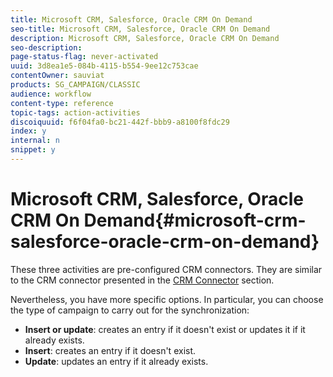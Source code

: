 ```yaml
---
title: Microsoft CRM, Salesforce, Oracle CRM On Demand
seo-title: Microsoft CRM, Salesforce, Oracle CRM On Demand
description: Microsoft CRM, Salesforce, Oracle CRM On Demand
seo-description: 
page-status-flag: never-activated
uuid: 3d8ea1e5-084b-4115-b554-9ee12c753cae
contentOwner: sauviat
products: SG_CAMPAIGN/CLASSIC
audience: workflow
content-type: reference
topic-tags: action-activities
discoiquuid: f6f04fa0-bc21-442f-bbb9-a8100f8fdc29
index: y
internal: n
snippet: y
---
```


# Microsoft CRM, Salesforce, Oracle CRM On Demand{#microsoft-crm-salesforce-oracle-crm-on-demand}

These three activities are pre-configured CRM connectors. They are similar to the CRM connector presented in the [CRM Connector](../../workflow/using/crm-connector.md) section.

Nevertheless, you have more specific options. In particular, you can choose the type of campaign to carry out for the synchronization:

* **Insert or update**: creates an entry if it doesn't exist or updates it if it already exists.
* **Insert**: creates an entry if it doesn't exist.
* **Update**: updates an entry if it already exists.

